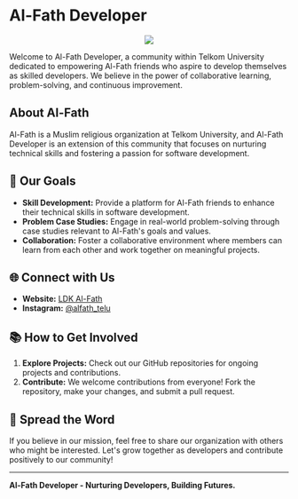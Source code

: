 # Al-Fath Developer

<p align="center">
<img src="https://avatars.githubusercontent.com/u/142922036?s=200&v=4" />
</p>

Welcome to Al-Fath Developer, a community within Telkom University dedicated to empowering Al-Fath friends who aspire to develop themselves as skilled developers. We believe in the power of collaborative learning, problem-solving, and continuous improvement.

## About Al-Fath

Al-Fath is a Muslim religious organization at Telkom University, and Al-Fath Developer is an extension of this community that focuses on nurturing technical skills and fostering a passion for software development.

## 🚀 Our Goals

- **Skill Development:** Provide a platform for Al-Fath friends to enhance their technical skills in software development.
- **Problem Case Studies:** Engage in real-world problem-solving through case studies relevant to Al-Fath's goals and values.
- **Collaboration:** Foster a collaborative environment where members can learn from each other and work together on meaningful projects.

## 🌐 Connect with Us

- **Website:** [LDK Al-Fath](https://ldkalfath.orgs.telkomuniversity.ac.id/about/)
- **Instagram:** [@alfath_telu](https://www.instagram.com/alfath_telu/)

## 📚 How to Get Involved

1. **Explore Projects:** Check out our GitHub repositories for ongoing projects and contributions.
2. **Contribute:** We welcome contributions from everyone! Fork the repository, make your changes, and submit a pull request.

## 📢 Spread the Word

If you believe in our mission, feel free to share our organization with others who might be interested. Let's grow together as developers and contribute positively to our community!

---

**Al-Fath Developer - Nurturing Developers, Building Futures.**
